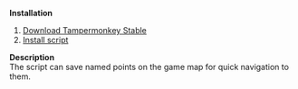 **Installation**<br/>
1. [Download Tampermonkey Stable](https://www.tampermonkey.net)
2. [Install script](https://github.com/TouchedByDarkness/pixelplanet-checkpoints/raw/main/script.user.js)

**Description**<br/>
 The script can save named points on the game map for quick navigation to them.
